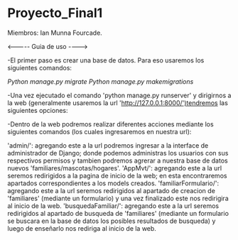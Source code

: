 # Proyecto_Final1
Miembros: Ian Munna Fourcade.

<----- Guia de uso ---->

-El primer paso es crear una base de datos. Para eso usaremos los siguientes comandos:

*Python manage.py migrate*
*Python manage.py makemigrations*
 
-Una vez ejecutado el comando 'python manage.py runserver' y dirigirnos a la web (generalmente usaremos la url 'http://127.0.0.1:8000/')tendremos las siguientes opciones:

-Dentro de la web podremos realizar diferentes acciones mediante los siguientes comandos (los cuales ingresaremos en nuestra url):

'admin/': agregando este a la url podremos ingresar a la interface de administrador de Django; donde podemos administras los usuarios con sus respectivos permisos y tambien podremos agrerar a nuestra base de datos nuevos 'familiares/mascotas/hogares'.
'AppMvt/': agregando este a la url seremos redirigidos a la pagina de inicio de la web; en esta encontraremos apartados correspondientes a los models creados.
'familiarFormulario/': agregando este a la url seremos redirigidos al apartado de creacion de 'familiares' (mediante un formulario) y una vez finalizado este nos redirigira al inicio de la web.
'busquedaFamiliar/': agregando este a la url seremos redirigidos al apartado de busqueda de 'familiares' (mediante un formulario se buscara en la base de datos los posibles resultados de busqueda) y luego de enseñarlo nos rediriga al inicio de la web.









